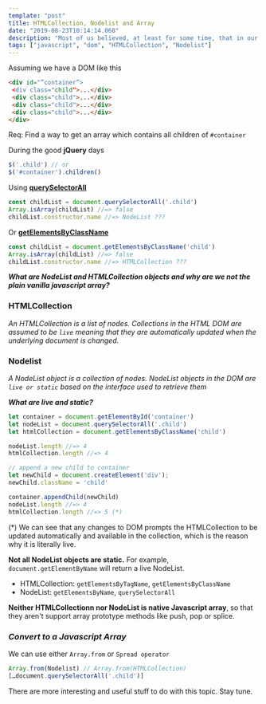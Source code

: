 ```yaml
---
template: "post"
title: HTMLCollection, Nodelist and Array
date: "2019-08-23T10:14:14.068"
description: "Most of us believed, at least for some time, that in our DOM Scripting, we always dealt with arrays in our JavaScript, but they are actually not native Javascript array..."
tags: ["javascript", "dom", "HTMLCollection", "Nodelist"]
---
```


Assuming we have a DOM like this

```html
<div id="”container”>
 <div class="child">...</div>
 <div class="child">...</div>
 <div class="child">...</div>
 <div class="child">...</div>
</div>
```
Req: Find a way to get an array which contains all children of `#container`

During the good **jQuery** days
```Javascript
$('.child') // or 
$('#container').children()
```


Using **[querySelectorAll](https://developer.mozilla.org/en-US/docs/Web/API/Document/querySelectorAll)**
```Javascript
const childList = document.querySelectorAll('.child')
Array.isArray(childList) //=> false
childList.constructor.name //=> NodeList ???
```


Or **[getElementsByClassName](https://developer.mozilla.org/en-US/docs/Web/API/Element/getElementsByClassName)** 
```Javascript
const childList = document.getElementsByClassName('child')
Array.isArray(childList) //=> false
childList.constructor.name //=> HTMLCollection ???
```


**_What are NodeList and HTMLCollection objects and why are we not the plain vanilla javascript array?_**

### **HTMLCollection**
*An HTMLCollection is a list of nodes. Collections in the HTML DOM are assumed to be `live` meaning that they are automatically updated when the underlying document is changed.*

### **Nodelist**
*A NodeList object is a collection of nodes. NodeList objects in the DOM are `live or static` based on the interface used to retrieve them*

**_What are live and static?_**
```Javascript
let container = document.getElementById('container')
let nodeList = document.querySelectorAll('.child')
let htmlCollection = document.getElementsByClassName('child')

nodeList.length //=> 4
htmlCollection.length //=> 4

// append a new child to container
let newChild = document.createElement('div');
newChild.className = 'child'

container.appendChild(newChild)
nodeList.length //=> 4
htmlCollection.length //=> 5 (*)
```

(*) We can see that any changes to DOM prompts the HTMLCollection to be updated automatically and available in the collection, which is the reason why it is literally live.

**Not all NodeList objects are static.** 
For example, `document.getElementByName` will return a live NodeList.

- HTMLCollection: `getElementsByTagName`, `getElementsByClassName`
- NodeList: `getElementsByName`, `querySelectorAll`

**Neither HTMLCollectionn nor NodeList is native Javascript array**, so that they aren't support array prototype methods like push, pop or splice.

### **_Convert to a Javascript Array_**
We can use either `Array.from` or `Spread operator`
```Javascript
Array.from(Nodelist) // Array.from(HTMLCollection)
[…document.querySelectorAll('.child')]
```

There are more interesting and useful stuff to do with this topic. Stay tune.
